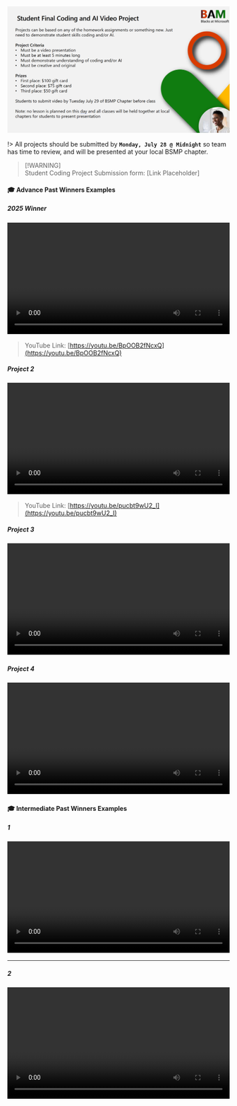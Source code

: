 <!-- /final_student_video_project/README.md 
![](../../_media/lessons/student_video_project.png)
-->  

![](../../2025/media/student_video_project_2025.png)

!> All projects should be submitted by **`Monday, July 28 @ Midnight`** so team has time to review, and will be presented at your local BSMP chapter.

> [!WARNING] <!--[!ATTENTION] ⚠️-->  
> Student Coding Project Submission form: [Link Placeholder]  

<!--
Students to submit video by the last Tuesday of BSMP Chapter before class

Student Coding Project Submission form: https://forms.office.com/r/eqjhnYgSS6


![](../../_media/lessons/submission_form_excerpt.png)
-->




#### 🎓 Advance Past Winners Examples

<!-- tabs:start -->


##### **2025 Winner**

<video controls style="width:100%; height:auto;">
    <source src="https://nfl24cdn.azureedge.net/nflblob/bsmp25/bsmp_proj_vids/ahmet_the_u_game_2024.mp4" type="video/mp4">
    Your browser does not support the video tag.
</video>

> YouTube Link: [https://youtu.be/BpOOB2fNcxQ](https://youtu.be/BpOOB2fNcxQ)

##### **Project 2**

<video controls style="width:100%; height:auto;">
    <source src="https://nfl24cdn.azureedge.net/nflblob/bsmp25/bsmp_proj_vids/PdfBrainstorm_720p.mp4" type="video/mp4">
    Your browser does not support the video tag.
</video>

> YouTube Link: [https://youtu.be/pucbt9wU2_I](https://youtu.be/pucbt9wU2_I)

##### **Project 3**

<video controls style="width:100%; height:auto;">
    <source src="https://nfl24cdn.azureedge.net/nflblob/bsmp25/bsmp_proj_vids/Tanooj_Kanike%20-%20Fields%20of%20Microsoft.mp4" type="video/mp4">
    Your browser does not support the video tag.
</video>


##### **Project 4**


<video controls style="width:100%; height:auto;">
    <source src="https://nfl24cdn.azureedge.net/nflblob/bsmp25/bsmp_proj_vids/Brian%20Gardner%20Daily%20Expense%20Tracker_anonymous.mp4" type="video/mp4">
    Your browser does not support the video tag.
</video>

<!-- <iframe width="560" height="315" src="https://youtu.be/BpOOB2fNcxQ" title="YouTube video player" frameborder="0" allow="accelerometer; autoplay; clipboard-write; encrypted-media; gyroscope; picture-in-picture" allowfullscreen></iframe> -->

<!-- tabs:end -->




#### 🎓 Intermediate Past Winners Examples

<!-- tabs:start -->

##### **1**

<video controls style="width:100%; height:auto;">
    <source src="https://nfl24cdn.azureedge.net/nflblob/bsmp25/bsmp_proj_vids/Raymond%20Shaw.mp4" type="video/mp4">
    Your browser does not support the video tag.
</video>

---

##### **2**

<video controls style="width:100%; height:auto;">
    <source src="https://nfl24cdn.azureedge.net/nflblob/bsmp25/bsmp_proj_vids/Ashley%20King%20-%20Final%20Coding%20Project%20Video%20(1).mp4" type="video/mp4">
    Your browser does not support the video tag.
</video>


<!-- tabs:end -->
